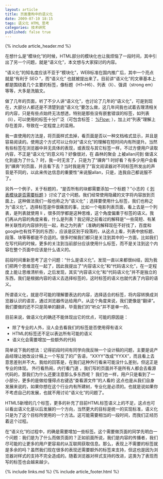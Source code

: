 ```yaml
---
layout: article
title: 页面重构中的语义化
date: 2009-07-10 18:15
tags: 语义化 HTML 思考
categories: 技术研究
published: false true
---
```


{% include  article_header.md %}

在想什么是“模块化”的时候，HTML部分的模块化也让我烦恼了一段时间，其中引出了另一个问题，就是“语义化”，本文想与大家探讨的内容。

“语义化”的知名度应该不亚于“模块化”，WEB标准在国内推广后，其中一个亮点就是“有利于 SEO ”，而“语义化” 也就被提出来了。目前讲“语义化”的文章基本上都是围绕着几个主要的标签，像标题（H1~H6）、列表（li）、强调（strong em）等等，大多是洗脑文。

做了几年的页面，听了不少人讲“语义化”，也讨论了几年的“语义化”，可是到现在，大部分人都还是不清楚到底“语义化”要怎么做，这几年间我也试着去理清相关的内容，只是有些点始终无法想透，特别是那些没有嵌套错误的标签，如列表（li），可以使用的标签十分广泛（可包含标签： [%Flow;](http://www.cssforest.org/wiki/index.php?n=Cssforest.Xhtmldtd#Flow) ），加上对“列表”理解上存在差异，导致在一定程度上的滥用。

我一直使用的方法是，将页面样式去掉，看页面是否以一种文档格式显示，并且是容易阅读的。使用这个方式可以让你对“语义化”的理解在短时间内有所提升。当然有些标签在浏览器中并无具体的表现，或表现与其它标签一样，不过方便用户读取内容，不正是“语义化”的意义吗？好像很对，在 森林的聚会 上被allan问到 做语义化到底为了什么？ 时，我一时无言了，只是为了“祼奔”1 时好看？有多少用户会看到“祼奔”的页面，并且看下去？当时我是用了“盲文阅读器对不同标签所发出的声音是不同的，以此来传达信息的重要性”来说服allan，只是，连我自己都说服不了。

另外一个例子，关于标题的，“是否所有的块都需要添加一个标题？”小志的《 [列表模块是否需要标题](http://www.linxz.cn/blog2/article.asp?id=150) 》讨论了这个问题。我们经常使用隐藏的文字将内容放到页面上，这种做法我们一般也称之为“语义化”；选择要使用什么标签，我们也称之为“语义化”。选择标签是件很痛苦的事，比如一个电影列表页面，看上去是一个列表，是列表就使用 li ，很多同学都是这种思维，这个角度偏重于标签的语义。我们再从内容的角度来看，什么是列表？我记得之前看过的解释是“一些简短、有某种关联性的内容排列在一起，称之为列表”（准确的解释现在不好找了，百度和google也有找不到的东西），应该是区别于段落的，从这点上看，列表中放标题、段落、块等等都是不合适的。很多时候我们都只是关注到其中的一方面，比如我们在写代码的时候，更多的关注到当前部分应该使用什么标签，而不是关注到这个内容在整个页面中应该是什么语义的。

前段时间重新思考了这个问题：“什么是语义化”。发现一直以来都很纠结，因为我们把两个思维混在一起了，因此我提出了“内容语义化”和“代码语义化”，在一定程度上能让思维清析些，之后发现，其实“内容语义化”和“代码语义化”并不是独立的东西，我们是根据内容的语义去选择标签的，这时标签的语义也就代表了内容的语义。

所谓语义化，就是尽可能的理解要表达的内容，选择适合的标签，将内容转换成浏览器认识的语言，通过浏览器传达给用户。从这个角度来说，我们更像是“翻译”。我们要做的还不只是简单的翻译，毕竟我们的“听众”并不是单一的。

目前来说，做语义化的确还不能体现出它的优点，可能的原因是：

- 除了专业的人外，没人会去看我们的标签是否使用得有语义
- HTML的标签还不足以表达所有可能的语义
- 语义化会需要增加一些额外的代码

简单说下我的想法：记得前段时间有同学向我反映一个设计稿的问题，主要是说产品经理让她改设计稿上一个写反了的广告语，“XXYY”改成“YYXX”，而且看上去意思差别并不大。我给的回答是，在我们这种外行看来可能没什么差别，但这正是专业的体现。 外行看热闹，内行看门道 ，我们写的页面并不是所有人都会去看源代码的，那我们为什么还要注意那么多东西呢？ 我们也一样，用户只是看到了一小部分，更多的是做给懂得点右键选“查看源文件”的人看的 这点也是从我们自身发展来说的，如果你想在这个行业内有所建树，专业化是必须的。也就是说如果你不考虑自己的发展，也就不用讨论“语义化”的问题了。

HTML5新增的几个标签，更多的补充了目前HTML标签语义上的不足，这点也可以看出语义化是以后发展的一个方向，当然更大的目标是统一的实现标准，语义化只是为了这个目标所使用的一个方法。这可能需要相当的一段时间，而我们正经历着这个过程。

在“语义化”的过程中，的确是需要增加一些标签。这个需要做页面的同学先明白一个问题：我们是为了什么而做页面的？正如前面所说，我们是内容的传播者，我们尽可能的让更多的用户更容易的从互联网获取信息。那么，表现上不需要的标签就是多余的吗？虽然我们现在很多的表现还需要额外的标签来支持，但这也是因为浏览器对样式的支持不完全造成的。随着浏览器对样式支持的改进，这类为了表现而写的标签也会越来越少。

{% include links.md %}
{% include article_footer.html %}
